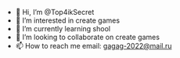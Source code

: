 - 👋 Hi, I’m @Top4ikSecret
- 👀 I’m interested in  create games
- 🌱 I’m currently learning  shool
- 💞️ I’m looking to collaborate on  create games
- 📫 How to reach me  email: gagag-2022@mail.ru

<!---
Top4ikSecret/Top4ikSecret is a ✨ special ✨ repository because its `README.md` (this file) appears on your GitHub profile.
You can click the Preview link to take a look at your changes.
--->
